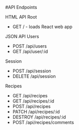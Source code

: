 #API Endpoints

HTML API
Root
- GET / - loads React web app

JSON API
Users
- POST /api/users
- GET /api/user/:id

Session
- POST /api/session
- DELETE /api/session

Recipes
- GET /api/recipes
- GET /api/recipes/:id
- POST /api/recipes
- PATCH /api/recipes/:id
- DESTROY /api/recipes/:id
- POST /api/recipes/comments
